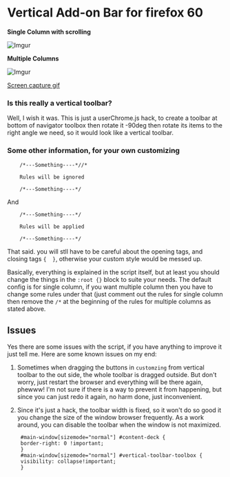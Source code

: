 # Vertical Add-on Bar for firefox 60


**Single Column with scrolling**

![Imgur](https://i.imgur.com/XReR5hD.jpg)

**Multiple Columns**

![Imgur](https://i.imgur.com/ViDnQcc.jpg)

[Screen capture gif](/)


### Is this really a vertical toolbar?

Well, I wish it was. This is just a userChrome.js hack, to create a toolbar at bottom of navigator toolbox then rotate it -90deg then rotate its items to the right angle we need, so it would look like a vertical toolbar.

### Some other information, for your own customizing

        /*---Something----*//*

        Rules will be ignored

        /*---Something----*/
        
And

        /*---Something----*/

        Rules will be applied

        /*---Something----*/
        
That said. you will stll have to be careful about the opening tags, and closing tags `{  }`, otherwise your custom style would be messed up.

Basically, everything is explained in the script itself, but at least you should change the things in the `:root {}` block to suite your needs.
The default config is for single column, if you want multiple column then you have to change some rules under that (just comment out the rules for single column then remove the `/*` at the beginning of the rules for multiple columns as stated above.

## Issues

Yes there are some issues with the script, if you have anything to improve it just tell me.
Here are some known issues on my end:

1. Sometimes when dragging the buttons in `customzing` from vertical toolbar to the out side, the whole toolbar is dragged outside. But don't worry, just restart the browser and everything will be there again, phewww! I'm not sure if there is a way to prevent it from happening, but since you can just redo it again, no harm done, just inconvenient.

2. Since it's just a hack, the toolbar width is fixed, so it won't do so good it you change the size of the window browser frequently. As a work around, you can disable the toolbar when the window is not maximized.

        #main-window[sizemode="normal"] #content-deck {
        border-right: 0 !important;
        }
        #main-window[sizemode="normal"] #vertical-toolbar-toolbox {
        visibility: collapse!important;
        }
        
